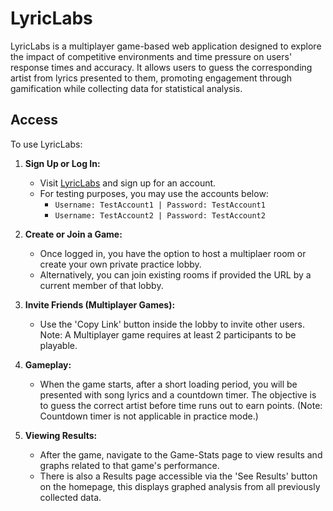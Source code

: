 # LyricLabs

LyricLabs is a multiplayer game-based web application designed to explore the impact of competitive environments and time pressure on users' response times and accuracy. It allows users to guess the corresponding artist from lyrics presented to them, promoting engagement through gamification while collecting  data for statistical analysis.

## Access

To use LyricLabs:

1. **Sign Up or Log In:**
    - Visit [LyricLabs](https://lyriclabs.co.uk) and sign up for an account.
    - For testing purposes, you may use the accounts below:
        - `Username: TestAccount1 | Password: TestAccount1`
        - `Username: TestAccount2 | Password: TestAccount2`

2. **Create or Join a Game:**
    - Once logged in, you have the option to host a multiplaer room or create your own private practice lobby.
    - Alternatively, you can join existing rooms if provided the URL by a current member of that lobby. 

3. **Invite Friends (Multiplayer Games):**
    - Use the 'Copy Link' button inside the lobby to invite other users. Note: A Multiplayer game requires at least 2 participants to be playable.

4. **Gameplay:**
    - When the game starts, after a short loading period, you will be presented with song lyrics and a countdown timer. The objective is to guess the correct artist before time runs out to earn points. (Note: Countdown timer is not applicable in practice mode.)

5. **Viewing Results:**
    - After the game, navigate to the Game-Stats page to view results and graphs related to that game's performance. 
    - There is also a Results page accessible via the 'See Results' button on the homepage, this displays graphed analysis from all previously collected data.

